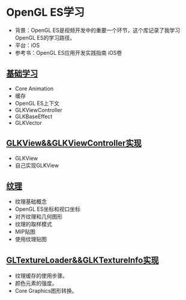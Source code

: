 # OpenGL ES学习
- 背景：OpenGL ES是视频开发中的重要一个环节，这个库记录了我学习OpenGL ES的学习路径。
- 平台：iOS
- 参考书：OpenGL ES应用开发实践指南 iOS卷

## [基础学习](markdown/基础.md)
- Core Animation
- 缓存
- OpenGL ES上下文
- GLKViewController
- GLKBaseEffect
- GLKVector

## [GLKView&&GLKViewController实现](markdown/GLKView&&GLKViewController实现.md)
- GLKView
- 自己实现GLKView

## [纹理](markdown/纹理.md)
- 纹理基础概念
- OpenGL ES坐标和视口坐标
- 对齐纹理和几何图形
- 纹理的取样模式
- MIP贴图
- 使用纹理贴图

## [GLTextureLoader&&GLKTextureInfo实现](markdown/GLTextureLoader&&GLKTextureInfo实现.md)
- 纹理缓存的使用步骤。
- 颜色元素的强度。
- Core Graphics图形转换。



